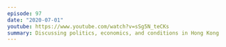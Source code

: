 ```yaml
---
episode: 97
date: "2020-07-01"
youtube: https://www.youtube.com/watch?v=sSg5N_teCKs
summary: Discussing politics, economics, and conditions in Hong Kong
---
```


